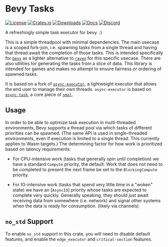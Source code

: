 # Bevy Tasks

[![License](https://img.shields.io/badge/license-MIT%2FApache-blue.svg)](https://github.com/bevyengine/bevy#license)
[![Crates.io](https://img.shields.io/crates/v/bevy.svg)](https://crates.io/crates/bevy_tasks)
[![Downloads](https://img.shields.io/crates/d/bevy_tasks.svg)](https://crates.io/crates/bevy_tasks)
[![Docs](https://docs.rs/bevy_tasks/badge.svg)](https://docs.rs/bevy_tasks/latest/bevy_tasks/)
[![Discord](https://img.shields.io/discord/691052431525675048.svg?label=&logo=discord&logoColor=ffffff&color=7389D8&labelColor=6A7EC2)](https://discord.gg/bevy)

A refreshingly simple task executor for bevy. :)

This is a simple threadpool with minimal dependencies. The main usecase is a scoped fork-join, i.e. spawning tasks from
a single thread and having that thread await the completion of those tasks. This is intended specifically for
[`bevy`][bevy] as a lighter alternative to [`rayon`][rayon] for this specific usecase. There are also utilities for
generating the tasks from a slice of data. This library is intended for games and makes no attempt to ensure fairness
or ordering of spawned tasks.

It is based on a fork of [`async-executor`][async-executor], a lightweight executor that allows the end user to manage their own threads.
`async-executor` is based on [`async-task`][async-task], a core piece of [`smol`][smol].

## Usage

In order to be able to optimize task execution in multi-threaded environments,
Bevy supports a thread pool via which tasks of different priorities can be spawned.
(The same API is used in single-threaded environments, even if execution is limited to a single thread.
This currently applies to Wasm targets.)
The determining factor for how work is prioritized based on latency requirements:

* For CPU-intensive work (tasks that generally spin until completion) we have a standard
  `Compute` priority, the default. Work that does not need to be completed to present the 
  next frame be set to the `BlockingCompute` priority.

* For IO-intensive work (tasks that spend very little time in a "woken" state) we have an
  [`AsyncIO`] priority whose tasks are expected to complete very quickly. Generally speaking, they should just
  await receiving data from somewhere (i.e. network) and signal other systems when the data is ready
  for consumption. (likely via channels)

## `no_std` Support

To enable `no_std` support in this crate, you will need to disable default features, and enable the `edge_executor` and `critical-section` features.

[bevy]: https://bevy.org
[rayon]: https://github.com/rayon-rs/rayon
[async-executor]: https://github.com/smol-rs/async-executor
[smol]: https://github.com/smol-rs/smol
[async-task]: https://github.com/smol-rs/async-task
